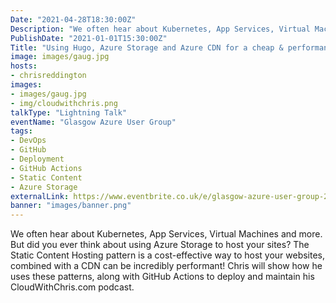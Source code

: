 ```yaml
---
Date: "2021-04-28T18:30:00Z"
Description: "We often hear about Kubernetes, App Services, Virtual Machines and more. But did you ever think about using Azure Storage to host your sites? The Static Content Hosting pattern is a cost-effective way to host your websites, combined with a CDN can be incredibly performant! Chris will show how he uses these patterns, along with GitHub Actions to deploy and maintain his CloudWithChris.com podcast."
PublishDate: "2021-01-01T15:30:00Z"
Title: "Using Hugo, Azure Storage and Azure CDN for a cheap & performant site on Azure"
image: images/gaug.jpg
hosts:
- chrisreddington
images:
- images/gaug.jpg
- img/cloudwithchris.png
talkType: "Lightning Talk"
eventName: "Glasgow Azure User Group"
tags:
- DevOps
- GitHub
- Deployment
- GitHub Actions
- Static Content
- Azure Storage
externalLink: https://www.eventbrite.co.uk/e/glasgow-azure-user-group-24-tickets-143276745603
banner: "images/banner.png"
---
```

We often hear about Kubernetes, App Services, Virtual Machines and more. But did you ever think about using Azure Storage to host your sites? The Static Content Hosting pattern is a cost-effective way to host your websites, combined with a CDN can be incredibly performant! Chris will show how he uses these patterns, along with GitHub Actions to deploy and maintain his CloudWithChris.com podcast.